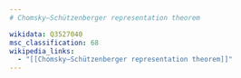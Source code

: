 ```yaml
---
# Chomsky–Schützenberger representation theorem

wikidata: Q3527040
msc_classification: 68
wikipedia_links:
  - "[[Chomsky–Schützenberger representation theorem]]"
---
```

